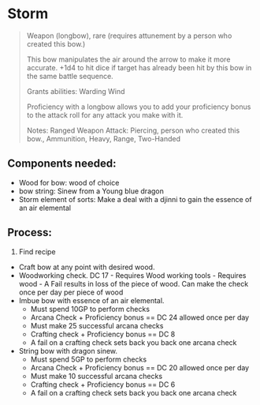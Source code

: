 # Storm

>Weapon (longbow), rare (requires attunement by a person who created this bow.)
>
>This bow manipulates the air around the arrow to make it more accurate.
+1d4 to hit dice if target has already been hit by this bow in the same battle sequence.
>
>Grants abilities: Warding Wind
>
>Proficiency with a longbow allows you to add your proficiency bonus to the attack roll for any attack you make with it.
>
>Notes: Ranged Weapon Attack: Piercing, person who created this bow., Ammunition, Heavy, Range, Two-Handed

## Components needed:
 - Wood for bow: wood of choice
 - bow string: Sinew from a Young blue dragon
 - Storm element of sorts: Make a deal with a djinni to gain the essence of an air elemental

## Process:
 1. Find recipe 
 - Craft bow at any point with desired wood.
  - Woodworking check. DC 17
		- Requires Wood working tools
		- Requires wood
		- A Fail results in loss of the piece of wood. Can make the check once per day per piece of wood
 - Imbue bow with essence of an air elemental.
	- Must spend 10GP to perform checks
	- Arcana Check + Proficiency bonus == DC 24 allowed once per day
	- Must make 25 successful arcana checks
	- Crafting check + Proficiency bonus == DC 8  
	- A fail on a crafting check sets back you back one arcana check
 - String bow with dragon sinew.
	- Must spend 5GP to perform checks
	- Arcana Check + Proficiency bonus == DC 20 allowed once per day
	- Must make 10 successful arcana checks
	- Crafting check + Proficiency bonus == DC 6  
	- A fail on a crafting check sets back you back one arcana check


